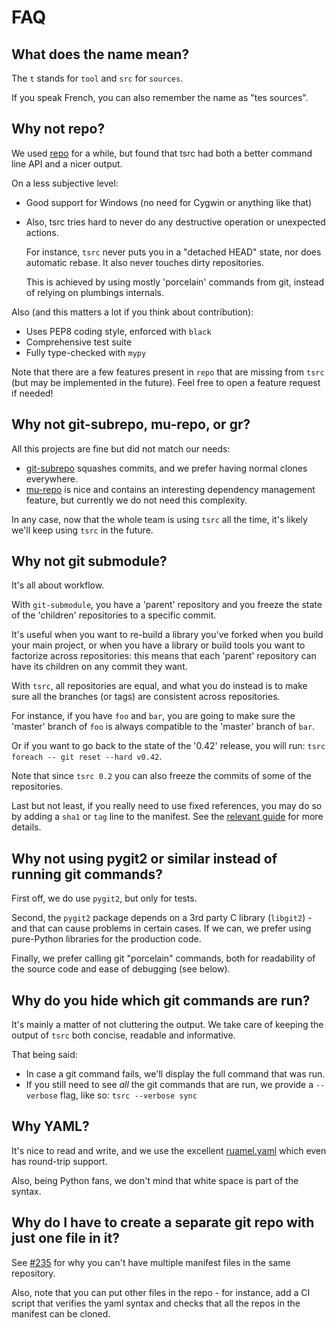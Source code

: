 # FAQ

## What does the name mean?

The `t` stands for `tool` and `src` for `sources`.

If you speak French, you can also remember the name as "tes sources".

## Why not repo?

We used [repo](https://android.googlesource.com/tools/repo/) for a while, but
found that tsrc had both a better command line API and a nicer output.

On a less subjective level:

* Good support for Windows (no need for Cygwin or anything like that)

* Also, tsrc tries hard to never do any destructive operation or unexpected
  actions.

    For instance, `tsrc` never puts you in a "detached HEAD" state,
    nor does automatic rebase. It also never touches dirty repositories.

    This is achieved by using mostly 'porcelain' commands from git, instead of
    relying on plumbings internals.


Also (and this matters a lot if you think about contribution):

* Uses PEP8 coding style, enforced with `black`
* Comprehensive test suite
* Fully type-checked with `mypy`

Note that there are a few features present in `repo` that are missing from `tsrc`
(but may be implemented in the future). Feel free to open a feature request
if needed!

## Why not git-subrepo, mu-repo, or gr?

All this projects are fine but did not match our needs:

* [git-subrepo](https://github.com/ingydotnet/git-subrepo) squashes commits, and
  we prefer having normal clones everywhere.
* [mu-repo](https://fabioz.github.io/mu-repo/) is nice and contains an
  interesting dependency management feature, but currently we do not need this complexity.

In any case, now that the whole team is using `tsrc` all the time, it's likely
we'll keep using `tsrc` in the future.

## Why not git submodule?

It's all about workflow.

With `git-submodule`, you have a 'parent' repository and you freeze the state of
the 'children' repositories to a specific commit.

It's useful when you want to re-build a library you've forked when you build
your main project, or when you have a library or build tools you want to
factorize across repositories: this means that each 'parent' repository can
have its children on any commit they want.

With `tsrc`, all repositories are equal, and what you do instead is to make sure
all the branches (or tags) are consistent across repositories.

For instance, if you have `foo` and `bar`, you are going to make sure the
'master' branch of `foo` is always compatible to the 'master' branch of `bar`.

Or if you want to go back to the state of the '0.42' release, you will run:
`tsrc foreach -- git reset --hard v0.42`.

Note that since `tsrc 0.2` you can also freeze the commits of some of the
repositories.

Last but not least, if you really need to use fixed references, you may
do so by adding a `sha1` or `tag` line to the manifest. See the
[relevant guide](guide/fixed-refs.md) for more details.


## Why not using pygit2 or similar instead of running git commands?

First off, we do use `pygit2`, but only for tests.

Second, the `pygit2` package depends on a 3rd party C library (`libgit2`) -
and that can cause problems in certain cases. If we can, we prefer
using pure-Python libraries for the production code.

Finally, we prefer calling git "porcelain" commands, both for readability
of the source code and ease of debugging (see below).

## Why do you hide which git commands are run?

It's mainly a matter of not cluttering the output.
We take care of keeping the output of `tsrc` both concise, readable and
informative.

That being said:

* In case a git command fails, we'll display the full command that was run.
* If you still need to see *all* the git commands that are run, we provide a
  `--verbose` flag, like so: `tsrc --verbose sync`

## Why YAML?

It's nice to read and write, and we use the excellent [ruamel.yaml](
https://yaml.readthedocs.io/en/latest/) which even has round-trip support.

Also, being Python fans, we don't mind that white space is part of the syntax.

## Why do I have to create a separate git repo with just one file in it?

See [#235](https://github.com/dmerejkowsky/tsrc/issues/235) for why you can't
have multiple manifest files in the same repository.

Also, note that you can put other files in the repo - for instance,
add a CI script that verifies the yaml syntax and checks that all the repos
in the manifest can be cloned.
